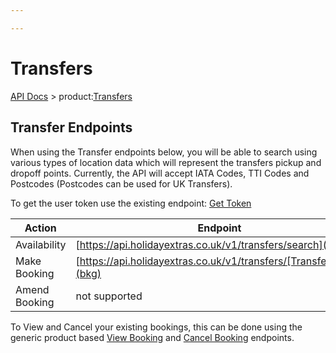 ```yaml
---

---
```


# Transfers

[API Docs](/hxapi/) > product:[Transfers](index)

## Transfer Endpoints

When using the Transfer endpoints below, you will be able to search using various types of location data which will represent the transfers pickup and dropoff points. Currently, the API will accept IATA Codes, TTI Codes and Postcodes (Postcodes can be used for UK Transfers).

To get the user token use the existing endpoint: [Get Token](https://docs.holidayextras.co.uk/hxapi/usertoken/) 


 | Action                     | Endpoint                                                                     | Method |
 | ------                     | --------                                                                     | ------ |
 | Availability               | [https://api.holidayextras.co.uk/v1/transfers/search](av)                    | GET    |
 | Make Booking               | [https://api.holidayextras.co.uk/v1/transfers/[TransferCode]](bkg)           | POST   |
 | Amend Booking              | not supported                                                                |   -    |

To View and Cancel your existing bookings, this can be done using the generic product based [View Booking](/hxapi/viewamendcancel/view/) and [Cancel Booking](/hxapi/viewamendcancel/cancel/) endpoints.


